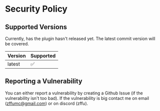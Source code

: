 # Security Policy

## Supported Versions

Currently, has the plugin hasn't released yet. The latest commit version will be covered.

| Version | Supported          |
| ------- | ------------------ |
| latest   | :white_check_mark: |

## Reporting a Vulnerability

You can either report a vulnerability by creating a Github Issue (if the vulnerability isn't too bad). If the vulnerability is big contact me on email (zffumc@gmail.com) or on discord (zffu).